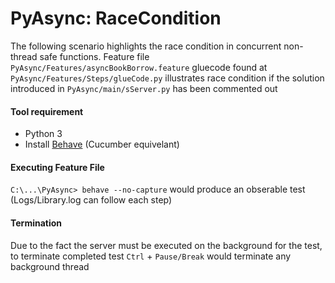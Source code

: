 # PyAsync: RaceCondition

The following scenario highlights the race condition in concurrent non-thread safe functions. Feature file ```PyAsync/Features/asyncBookBorrow.feature``` gluecode found at ```PyAsync/Features/Steps/glueCode.py``` illustrates race condition if the solution introduced in ```PyAsync/main/sServer.py``` has been commented out

#### Tool requirement
- Python 3
- Install [Behave](https://behave.readthedocs.io/en/latest/install.html) (Cucumber equivelant) 

#### Executing Feature File
```C:\...\PyAsync> behave --no-capture``` would produce an obserable test (Logs/Library.log can follow each step)

#### Termination
Due to the fact the server must be executed on the background for the test, to terminate completed test ```Ctrl``` + ```Pause/Break``` would terminate any background thread
